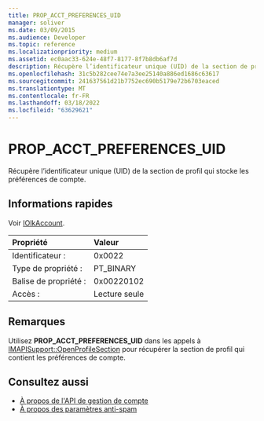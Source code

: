 ```yaml
---
title: PROP_ACCT_PREFERENCES_UID
manager: soliver
ms.date: 03/09/2015
ms.audience: Developer
ms.topic: reference
ms.localizationpriority: medium
ms.assetid: ec0aac33-624e-48f7-8177-8f7b8db6af7d
description: Récupère l’identificateur unique (UID) de la section de profil qui stocke les préférences de compte.
ms.openlocfilehash: 31c5b282cee74e7a3ee25140a886ed1686c63617
ms.sourcegitcommit: 241637561d21b7752ec690b5179e72b6703eaced
ms.translationtype: MT
ms.contentlocale: fr-FR
ms.lasthandoff: 03/18/2022
ms.locfileid: "63629621"
---
```

# <a name="prop_acct_preferences_uid"></a>PROP_ACCT_PREFERENCES_UID

Récupère l’identificateur unique (UID) de la section de profil qui stocke les préférences de compte. 
  
## <a name="quick-info"></a>Informations rapides

Voir [IOlkAccount](iolkaccount.md).
  
|Propriété |Valeur |
|:-----|:-----|
|Identificateur :  <br/> |0x0022  <br/> |
|Type de propriété :  <br/> |PT_BINARY  <br/> |
|Balise de propriété :  <br/> |0x00220102  <br/> |
|Accès :  <br/> |Lecture seule  <br/> |
   
## <a name="remarks"></a>Remarques

Utilisez **PROP_ACCT_PREFERENCES_UID** dans les appels à [IMAPISupport::OpenProfileSection](https://msdn.microsoft.com/library/cd1fa994-9531-46c4-94e5-505e7f90b884%28Office.15%29.aspx) pour récupérer la section de profil qui contient les préférences de compte. 
  
## <a name="see-also"></a>Consultez aussi

- [À propos de l'API de gestion de compte](about-the-account-management-api.md)
- [À propos des paramètres anti-spam](about-anti-spam-settings.md)


